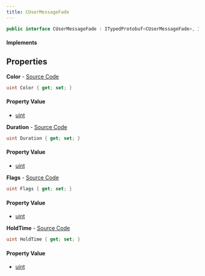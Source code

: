 ```yaml
---
title: CUserMessageFade
---
```


```csharp
public interface CUserMessageFade : ITypedProtobuf<CUserMessageFade>, INativeHandle, INetMessage<CUserMessageFade>, IDisposable
```

#### Implements

## Properties

**Color** - [Source Code](https://github.com/swiftly-solution/swiftlys2/blob/master/managed/src/SwiftlyS2.Generated/Protobufs/Interfaces/CUserMessageFade.cs#L27)

```csharp
uint Color { get; set; }
```

#### Property Value

- [uint](https://learn.microsoft.com/dotnet/api/system.uint32)

**Duration** - [Source Code](https://github.com/swiftly-solution/swiftlys2/blob/master/managed/src/SwiftlyS2.Generated/Protobufs/Interfaces/CUserMessageFade.cs#L18)

```csharp
uint Duration { get; set; }
```

#### Property Value

- [uint](https://learn.microsoft.com/dotnet/api/system.uint32)

**Flags** - [Source Code](https://github.com/swiftly-solution/swiftlys2/blob/master/managed/src/SwiftlyS2.Generated/Protobufs/Interfaces/CUserMessageFade.cs#L24)

```csharp
uint Flags { get; set; }
```

#### Property Value

- [uint](https://learn.microsoft.com/dotnet/api/system.uint32)

**HoldTime** - [Source Code](https://github.com/swiftly-solution/swiftlys2/blob/master/managed/src/SwiftlyS2.Generated/Protobufs/Interfaces/CUserMessageFade.cs#L21)

```csharp
uint HoldTime { get; set; }
```

#### Property Value

- [uint](https://learn.microsoft.com/dotnet/api/system.uint32)

